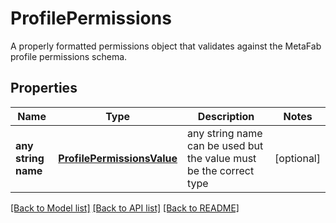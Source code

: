 # ProfilePermissions

A properly formatted permissions object that validates against the MetaFab profile permissions schema.

## Properties
Name | Type | Description | Notes
------------ | ------------- | ------------- | -------------
**any string name** | [**ProfilePermissionsValue**](ProfilePermissionsValue.md) | any string name can be used but the value must be the correct type | [optional]

[[Back to Model list]](../README.md#documentation-for-models) [[Back to API list]](../README.md#documentation-for-api-endpoints) [[Back to README]](../README.md)


